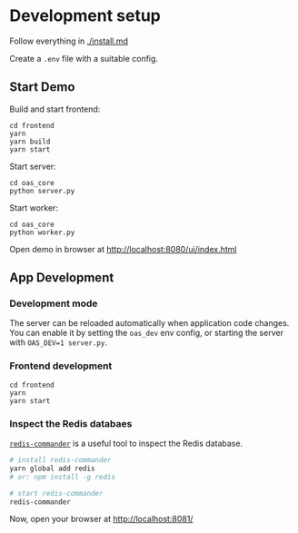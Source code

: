 # Development setup

Follow everything in [./install.md](install.md)

Create a `.env` file with a suitable config.


## Start Demo

Build and start frontend:
```
cd frontend
yarn
yarn build
yarn start
```

Start server:
```
cd oas_core
python server.py
```

Start worker:
```
cd oas_core
python worker.py
```

Open demo in browser at [http://localhost:8080/ui/index.html](http://localhost:8080/ui/index.html)


## App Development

### Development mode

The server can be reloaded automatically when application code changes. You can enable it by setting the `oas_dev` env config, or starting the server with `OAS_DEV=1 server.py`.

### Frontend development

```
cd frontend
yarn
yarn start
```

### Inspect the Redis databaes

[`redis-commander`](https://www.npmjs.com/package/redis-commander) is a useful tool to inspect the Redis database. 

```bash
# install redis-commander
yarn global add redis
# or: npm install -g redis

# start redis-commander
redis-commander
```

Now, open your browser at [http://localhost:8081/](http://localhost:8081/)
